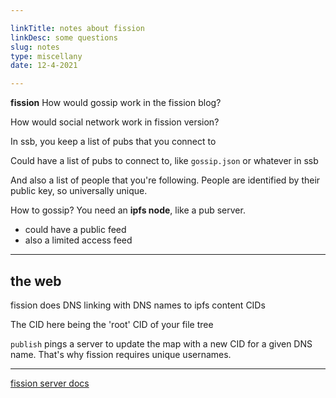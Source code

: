 ```yaml
---

linkTitle: notes about fission
linkDesc: some questions
slug: notes
type: miscellany
date: 12-4-2021

---
```


**fission**
How would gossip work in the fission blog?

How would social network work in fission version?

In ssb, you keep a list of pubs that you connect to

Could have a list of pubs to connect to, like `gossip.json` or whatever in ssb

And also a list of people that you're following. People are identified by their public key, so universally unique.

How to gossip? You need an **ipfs node**, like a pub server.
* could have a public feed
* also a limited access feed

-------------------------------------------------------

## the web

fission does DNS linking with DNS names to ipfs content CIDs

The CID here being the 'root' CID of your file tree

`publish` pings a server to update the map with a new CID for a given DNS name. That's why fission requires unique usernames.

------------------------------------------

[fission server docs](https://runfission.net/docs/)

